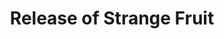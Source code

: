 ---
layout: event
category: Release of Strange Fruit
title: Release of Strange Fruit
year: 1939
duration:
image: media/images/events/release_of_strange_fruit.jpg
image-desc: Billie Holiday at the Downbeat club, a jazz club in New York City circa February 1947
image-source: https://loc.gov/item/gottlieb.04251
description: Strange Fruit is orginally a poem by Abel Meeropol called 'Bitter Fruit' which he wrote after seeing a photograph of the lynching of Tom Shipp and Abe Smith in Marion, Indiana. 
songdesc: Billie Holiday recorded her version in 1939. This song has been labelled as the 'beginning of the civil rights movement', as it was the first time a black musician sung a song which at the time was deemed as controversial lyrics.

---
